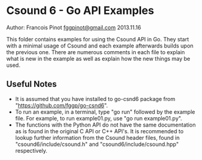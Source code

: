 # Csound 6 - Go API Examples
Author: Francois Pinot <fggpinot@gmail.com>
2013.11.16

This folder contains examples for using the Csound API in Go. They start with a minimal usage of Csound and each example afterwards builds upon the previous one.  There are numerous comments in each file to explain what is new in the example as well as explain how the new things may be used. 

## Useful Notes

* It is assumed that you have installed to go-csnd6 package from "https://github.com/fggp/go-csnd6".
* To run an example, in a terminal, type "go run" followed by the example file. For example, to run example01.py, use "go run example01.py".
* The functions with the Python API do not have the same documentation as is found in the original C API or C++ API's.  It is recommended to lookup further information from the Csound header files, found in "csound6/include/csound.h" and "csound6/include/csound.hpp" respectively.

